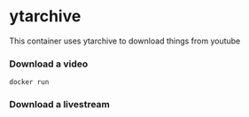 # ytarchive

This container uses ytarchive to download things from youtube

### Download a video

```
docker run 
```

### Download a livestream